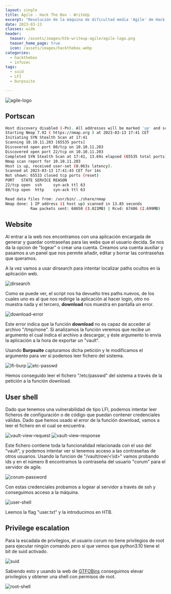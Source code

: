 ```yaml
---
layout: single
title: Agile - Hack The Box - WriteUp
excerpt: "Resolución de la máquina de dificultad media 'Agile' de Hack the Box"
date: 2023-03-13
classes: wide
header:
  teaser: /assets/images/htb-writeup-agile/agile-logo.png
  teaser_home_page: true
  icon: /assets/images/hackthebox.webp
categories:
  - hackthebox
  - infosec
tags:  
  - suid
  - LFI
  - burpsuite

---
```


![agile-logo](/assets/images/htb-writeup-agile/agile-logo.png)

## Portscan

```bash
Host discovery disabled (-Pn). All addresses will be marked 'up' and scan times may be slower.
Starting Nmap 7.92 ( https://nmap.org ) at 2023-03-13 17:41 CET
Initiating SYN Stealth Scan at 17:41
Scanning 10.10.11.203 [65535 ports]
Discovered open port 80/tcp on 10.10.11.203
Discovered open port 22/tcp on 10.10.11.203
Completed SYN Stealth Scan at 17:41, 13.69s elapsed (65535 total ports)
Nmap scan report for 10.10.11.203
Host is up, received user-set (0.063s latency).
Scanned at 2023-03-13 17:41:43 CET for 14s
Not shown: 65533 closed tcp ports (reset)
PORT   STATE SERVICE REASON
22/tcp open  ssh     syn-ack ttl 63
80/tcp open  http    syn-ack ttl 63

Read data files from: /usr/bin/../share/nmap
Nmap done: 1 IP address (1 host up) scanned in 13.85 seconds
           Raw packets sent: 68650 (3.021MB) | Rcvd: 67486 (2.699MB)
```

## Website

Al entrar a la web nos encontramos con una aplicación encargada de generar y guardar contraseñas para las webs que el usuario decida. Se nos da la opcion de "logear" o crear una cuenta. Creamos una cuenta auxiliar y pasamos a un panel que nos permite añadir, editar y borrar las contraseñas que queramos.

A la vez vamos a usar dirsearch para intentar localizar paths ocultos en la aplicación web.

![dirsearch](/assets/images/htb-writeup-agile/dirsearch.png)

Como se puede ver, el script nos ha devuelto tres paths nuevos, de los cuales uno es al que nos redirige la aplicación al hacer login, otro no muestra nada y el tercero, **download** nos muestra en pantalla un error.

![download-error](/assets/images/htb-writeup-agile/download-error.png)

Este error indica que la función **download** no es capaz de acceder al archivo "/tmp/none". Si analizamos la función veremos que recibe un argumento el cual indica el archivo a descargar, y éste argumento lo envía la aplicación a la hora de exportar un "vault".

Usando **Burpsuite** capturamos dicha petición y le modificamos el argumento para ver si podemos leer fichero del sistema.

![lfi-burp](/assets/images/htb-writeup-agile/lfi-burp.png)
![etc-passwd](/assets/images/htb-writeup-agile/etc-passwd.png)

Hemos conseguido leer el fichero "/etc/passwd" del sistema a través de la petición a la función download.

## User shell

Dado que tenemos una vulnerabilidad de tipo LFI, podemos intentar leer ficheros de configuración o de código que puedan contener credenciales válidas. Dado que hemos usado el error de la función download, vamos a leer el fichero en el cual se encuentra.

![vault-view-request](/assets/images/htb-writeup-agile/vault-view-request.png)
![vault-view-response](/assets/images/htb-writeup-agile/vault-view-response.png)

Este fichero contiene toda la funcionalidad relacionada con el uso del "vault", y podemos intentar ver si tenemos acceso a las contraseñas de otros usuarios. Usando la funcion de "/vault/row/<\id>" vamos probando ids y en el número 8 encontramos la contraseña del usuario "corum" para el servidor de agile.

![corum-password](/assets/images/htb-writeup-agile/corum-password.png)

Con estas credenciales probamos a logear al servidor a través de ssh y conseguimos acceso a la máquina.

![user-shell](/assets/images/htb-writeup-agile/user-shell.png)

Leemos la flag "user.txt" y la introducimos en HTB.

## Privilege escalation

Para la escadala de privilegios, el usuario corum no tiene privilegios de root para ejecutar ningún comando pero sí que vemos que python3.10 tiene el bit de suid activado.

![suid](/assets/images/htb-writeup-agile/suid.png)

Sabiendo esto y usando la web de [GTFOBins](https://gtfobins.github.io/gtfobins/python/#suid) conseguimos elevar privilegios y obtener una shell con permisos de root.

![root-shell](/assets/images/htb-writeup-agile/root-shell.png)